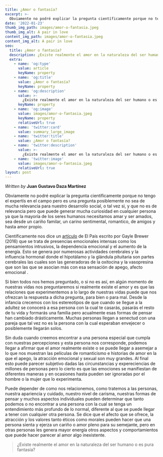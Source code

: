 ```yaml
---
title: ¿Amor o fantasía?
excerpt: >-
  Obviamente no podré explicar la pregunta científicamente porque no tengo el expertís en el campo pero es una pregunta posiblemente no sea de mucha relevancia para nuestro desarrollo social, o tal vez si, y que no es de relevancia pero que puede generar mucha curiosidad en cualquier persona ya que la mayoría de los seres humanos necesitamos amar y ser amados, sea desde un cariño familar, un carino sentimental, romantico, de amigos y hasta amor propio.
date: '2022-01-23'
thumb_img_path: images/amor-o-fantasia.jpeg
thumb_img_alt: A pair in love
content_img_path: images/amor-o-fantasia.jpeg
content_img_alt: A pair in love
seo:
  title: ¿Amor o fantasía?
  description: ¿Existe realmente el amor en la naturaleza del ser humano o es pura fantasía?
  extra:
    - name: 'og:type'
      value: article
      keyName: property
    - name: 'og:title'
      value: ¿Amor o fantasía?
      keyName: property
    - name: 'og:description'
      value: >-
        ¿Existe realmente el amor en la naturaleza del ser humano o es pura fantasía?
      keyName: property
    - name: 'og:image'
      value: images/amor-o-fantasia.jpeg
      keyName: property
      relativeUrl: true
    - name: 'twitter:card'
      value: summary_large_image
    - name: 'twitter:title'
      value: ¿Amor o fantasía?
    - name: 'twitter:description'
      value: >-
        ¿Existe realmente el amor en la naturaleza del ser humano o es pura fantasía?
    - name: 'twitter:image'
      value: images/amor-o-fantasia.jpeg
      relativeUrl: true
layout: post
---
```


*Written by* **Juan Gustavo Daza Martínez**

Obviamente no podré explicar la pregunta científicamente porque no tengo el expertís en el campo pero es una pregunta posiblemente no sea de mucha relevancia para nuestro desarrollo social, o tal vez si, y que no es de relevancia pero que puede generar mucha curiosidad en cualquier persona ya que la mayoría de los seres humanos necesitamos amar y ser amados, sea desde un cariño familar, un carino sentimental, romantico, de amigos y hasta amor propio.

Científicamente nos dice un [artículo](https://elpais.com/elpais/2016/07/14/ciencia/1468517563_508117.html) de El País escrito por Gayle Brewer (2016) que se trata de presencias emocionales intensas como los pensamientos intrusivos, la dependencia emocional y el aumento de la energía. Esto se genera por numerosas actividades cerebrales y la influencia hormonal donde el hipotálamo y la glándula pituitaria son partes cerebrales las cuales son las generadoras de la oxitocina y la vasopresina que son las que se asocian más con esa sensación de apego, afecto emocional .

Si bien todos nos hemos preguntado, o si no es así, en algún momento de nuestras vidas nos preguntaremos si realmente existe el amor y es que las relaciones que experimentemos a lo largo de nuestras vidas puede que nos ofrezcan la respuesta a dicha pregunta, para bien o para mal. Desde la infancia crecemos con los estereotipos de que cuando se llegue a la adultez se conocerá a esa persona con la cual te casarás, pasarás el resto de tu vida y formarás una familia pero acualmente esas formas de pensar han cambiado drásticamente. Muchas personas llegan a senectud con una pareja que tal vez no es la persona con la cual esperaban envejecer o posiblemente llegarán solos.

Sin duda cuando creemos encontrar a una persona especial que cumpla con nuestras percepciones y esta persona nos corresponde, podemos llegar a afirmar que el amor realmente existe o se puede llegar a asemejar a lo que nos muestran las películas de romanticismo e historias de amor en la que el apego, la atracción emocional y sexual son muy grandes. Al final esto puede parecer subjetivo dadas las circunstancias y expereciencias de millones de personas pero lo cierto es que las emociones se manifiestan de diferentes maneras y en ocasiones hasta pueden ser ignoradas por el hombre o la mujer que lo experimenta. 

Puede depender de como nos relacionemos, como tratemos a las personas, nuestra apariencia y cuidado, nuestro nivel de carisma, nuestras formas de pensar y muchos aspectos individuales pueden determinar que tanto podemos o no encontrar a una persona con la cual se tenga un entendimiento más profundo de lo normal, diferente al que se puede llegar a tener con cualquier otra persona. Se dice que el afecto que se ofrece, la atracción y los valores tanto éticos como morales pueden hacer que una persona sienta y ejerza un cariño o amor pleno para su semejante, pero en otras personas les genera mayor energía otros aspectos y comportamientos que puede hacer parecer al amor algo inexistente.

>¿Existe realmente el amor en la naturaleza del ser humano o es pura fantasía?